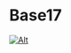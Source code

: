 # Base17

[![Alt](https://repobeats.axiom.co/api/embed/0374e06f6abcf25a03bd7b6ed4c7757da42ba2c1.svg "Repobeats analytics image")]("https://github.com/bfrederick18/Base17/pulse")